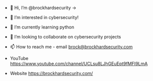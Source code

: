 - 👋 Hi, I’m @brockhardsecurity -> 
- 👀 I’m interested in cybersecurity!
- 🌱 I’m currently learning python
- 💞️ I’m looking to collaborate on cybersecurity projects
- 📫 How to reach me - email brock@brockhardsecurity.com

- YouTube https://www.youtube.com/channel/UCLsu8LJhGEuEpt9fMFI9LmA
- Website https://brockhardsecurity.com/

<!---
brockhardsecurity/brockhardsecurity is a ✨ special ✨ repository because its `README.md` (this file) appears on your GitHub profile.
You can click the Preview link to take a look at your changes.
--->
